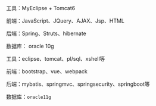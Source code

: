 工具：MyEclipse + Tomcat6

前端：JavaScript、JQuery、AJAX、Jsp、HTML

后端：Spring、Struts、hibernate

数据库： oracle 10g





工具：eclipse、tomcat、pl/sql、xshell等

前端：bootstrap、vue、webpack

后端：mybatis、springmvc、springsecurity、springboot等

数据库：`oracle11g`


